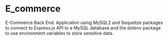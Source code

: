 # E_commerce
E-Commerce Back End. Application using MySQL2 and Sequelize packages to connect to Express.js API to a MySQL database and the dotenv package to use environment variables to store sensitive data.
